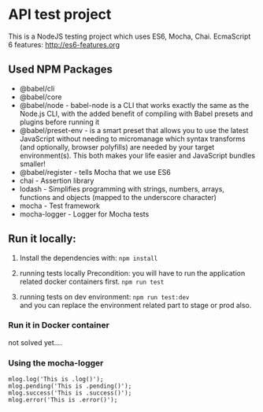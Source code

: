 # API test project
This is a NodeJS testing project which uses ES6, Mocha, Chai.
EcmaScript 6 features: http://es6-features.org

## Used NPM Packages
- @babel/cli
- @babel/core
- @babel/node - babel-node is a CLI that works exactly the same as the Node.js CLI, with the added benefit of compiling with Babel presets and plugins before running it
- @babel/preset-env - is a smart preset that allows you to use the latest JavaScript without needing to micromanage which syntax transforms (and optionally, browser polyfills) are needed by your target environment(s). This both makes your life easier and JavaScript bundles smaller!
- @babel/register - tells Mocha that we use ES6
- chai - Assertion library
- lodash - Simplifies programming with strings, numbers, arrays, functions and objects (mapped to the underscore character)
- mocha -  Test framework
- mocha-logger - Logger for Mocha tests


## Run it locally:
1. Install the dependencies with:
```npm install ```

2. running tests locally
Precondition: you will have to run the application related docker containers first.
``` npm run test ```

3. running tests on dev environment:
```npm run test:dev```  
and you can replace the environment related part to stage or prod also.

### Run it in Docker container
not solved yet....

### Using the mocha-logger
```
mlog.log('This is .log()');
mlog.pending('This is .pending()');
mlog.success('This is .success()');
mlog.error('This is .error()');
```
